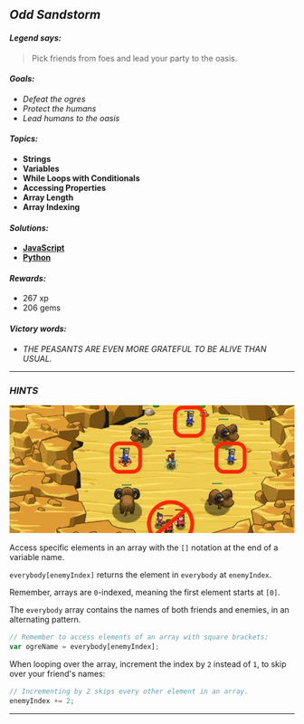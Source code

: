 ## _Odd Sandstorm_

#### _Legend says:_
> Pick friends from foes and lead your party to the oasis.

#### _Goals:_
+ _Defeat the ogres_
+ _Protect the humans_
+ _Lead humans to the oasis_

#### _Topics:_
+ **Strings**
+ **Variables**
+ **While Loops with Conditionals**
+ **Accessing Properties**
+ **Array Length**
+ **Array Indexing**

#### _Solutions:_
+ **[JavaScript](oddSandstorm.js)**
+ **[Python](odd_sandstorm.py)**

#### _Rewards:_
+ 267 xp
+ 206 gems

#### _Victory words:_
+ _THE PEASANTS ARE EVEN MORE GRATEFUL TO BE ALIVE THAN USUAL._

___

### _HINTS_

![](img/odd_sandstorm.jpeg)

Access specific elements in an array with the `[]` notation at the end of a variable name.

`everybody[enemyIndex]` returns the element in `everybody` at `enemyIndex`.

Remember, arrays are `0`-indexed, meaning the first element starts at `[0]`.

The `everybody` array contains the names of both friends and enemies, in an alternating pattern.

```javascript
// Remember to access elements of an array with square brackets:
var ogreName = everybody[enemyIndex];
```

When looping over the array, increment the index by `2` instead of `1`, to skip over your friend's names:

```javascript
// Incrementing by 2 skips every other element in an array.
enemyIndex += 2;
```

___
